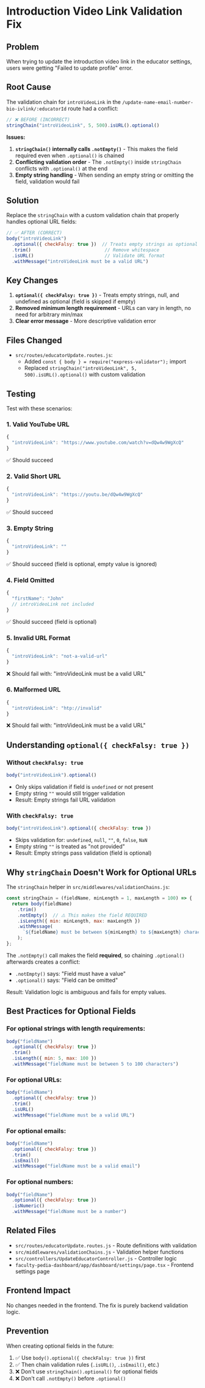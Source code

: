 # Introduction Video Link Validation Fix

## Problem
When trying to update the introduction video link in the educator settings, users were getting "Failed to update profile" error.

## Root Cause
The validation chain for `introVideoLink` in the `/update-name-email-number-bio-ivlink/:educatorId` route had a conflict:

```javascript
// ❌ BEFORE (INCORRECT)
stringChain("introVideoLink", 5, 500).isURL().optional()
```

**Issues:**
1. **`stringChain()` internally calls `.notEmpty()`** - This makes the field required even when `.optional()` is chained
2. **Conflicting validation order** - The `.notEmpty()` inside `stringChain` conflicts with `.optional()` at the end
3. **Empty string handling** - When sending an empty string or omitting the field, validation would fail

## Solution
Replace the `stringChain` with a custom validation chain that properly handles optional URL fields:

```javascript
// ✅ AFTER (CORRECT)
body("introVideoLink")
  .optional({ checkFalsy: true })  // Treats empty strings as optional
  .trim()                           // Remove whitespace
  .isURL()                          // Validate URL format
  .withMessage("introVideoLink must be a valid URL")
```

## Key Changes
1. **`optional({ checkFalsy: true })`** - Treats empty strings, null, and undefined as optional (field is skipped if empty)
2. **Removed minimum length requirement** - URLs can vary in length, no need for arbitrary min/max
3. **Clear error message** - More descriptive validation error

## Files Changed
- `src/routes/educatorUpdate.routes.js`:
  - Added `const { body } = require("express-validator");` import
  - Replaced `stringChain("introVideoLink", 5, 500).isURL().optional()` with custom validation

## Testing
Test with these scenarios:

### 1. Valid YouTube URL
```javascript
{
  "introVideoLink": "https://www.youtube.com/watch?v=dQw4w9WgXcQ"
}
```
✅ Should succeed

### 2. Valid Short URL
```javascript
{
  "introVideoLink": "https://youtu.be/dQw4w9WgXcQ"
}
```
✅ Should succeed

### 3. Empty String
```javascript
{
  "introVideoLink": ""
}
```
✅ Should succeed (field is optional, empty value is ignored)

### 4. Field Omitted
```javascript
{
  "firstName": "John"
  // introVideoLink not included
}
```
✅ Should succeed (field is optional)

### 5. Invalid URL Format
```javascript
{
  "introVideoLink": "not-a-valid-url"
}
```
❌ Should fail with: "introVideoLink must be a valid URL"

### 6. Malformed URL
```javascript
{
  "introVideoLink": "htp://invalid"
}
```
❌ Should fail with: "introVideoLink must be a valid URL"

## Understanding `optional({ checkFalsy: true })`

### Without `checkFalsy: true`
```javascript
body("introVideoLink").optional()
```
- Only skips validation if field is `undefined` or not present
- Empty string `""` would still trigger validation
- Result: Empty strings fail URL validation

### With `checkFalsy: true`
```javascript
body("introVideoLink").optional({ checkFalsy: true })
```
- Skips validation for: `undefined`, `null`, `""`, `0`, `false`, `NaN`
- Empty string `""` is treated as "not provided"
- Result: Empty strings pass validation (field is optional)

## Why `stringChain` Doesn't Work for Optional URLs

The `stringChain` helper in `src/middlewares/validationChains.js`:

```javascript
const stringChain = (fieldName, minLength = 1, maxLength = 100) => {
  return body(fieldName)
    .trim()
    .notEmpty()  // ⚠️ This makes the field REQUIRED
    .isLength({ min: minLength, max: maxLength })
    .withMessage(
      `${fieldName} must be between ${minLength} to ${maxLength} characters`
    );
};
```

The `.notEmpty()` call makes the field **required**, so chaining `.optional()` afterwards creates a conflict:
- `.notEmpty()` says: "Field must have a value"
- `.optional()` says: "Field can be omitted"

Result: Validation logic is ambiguous and fails for empty values.

## Best Practices for Optional Fields

### For optional strings with length requirements:
```javascript
body("fieldName")
  .optional({ checkFalsy: true })
  .trim()
  .isLength({ min: 5, max: 100 })
  .withMessage("fieldName must be between 5 to 100 characters")
```

### For optional URLs:
```javascript
body("fieldName")
  .optional({ checkFalsy: true })
  .trim()
  .isURL()
  .withMessage("fieldName must be a valid URL")
```

### For optional emails:
```javascript
body("fieldName")
  .optional({ checkFalsy: true })
  .trim()
  .isEmail()
  .withMessage("fieldName must be a valid email")
```

### For optional numbers:
```javascript
body("fieldName")
  .optional({ checkFalsy: true })
  .isNumeric()
  .withMessage("fieldName must be a number")
```

## Related Files
- `src/routes/educatorUpdate.routes.js` - Route definitions with validation
- `src/middlewares/validationChains.js` - Validation helper functions
- `src/controllers/UpdateEducatorController.js` - Controller logic
- `faculty-pedia-dashboard/app/dashboard/settings/page.tsx` - Frontend settings page

## Frontend Impact
No changes needed in the frontend. The fix is purely backend validation logic.

## Prevention
When creating optional fields in the future:
1. ✅ Use `body().optional({ checkFalsy: true })` first
2. ✅ Then chain validation rules (`.isURL()`, `.isEmail()`, etc.)
3. ❌ Don't use `stringChain().optional()` for optional fields
4. ❌ Don't call `.notEmpty()` before `.optional()`
